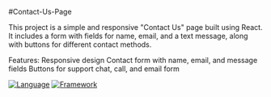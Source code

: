 #Contact-Us-Page

This project is a simple and responsive "Contact Us" page built using React. It includes a form with fields for name, email, and a text message, along with buttons for different contact methods.

Features:
Responsive design
Contact form with name, email, and message fields
Buttons for support chat, call, and email form

[![Language](https://img.shields.io/badge/language-JavaScript-yellow.svg)](https://www.javascript.com/)
[![Framework](https://img.shields.io/badge/framework-React-blue.svg)](https://reactjs.org/)
